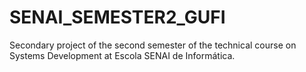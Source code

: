 # SENAI_SEMESTER2_GUFI
Secondary project of the second semester of the technical course on Systems Development at Escola SENAI de Informática.
